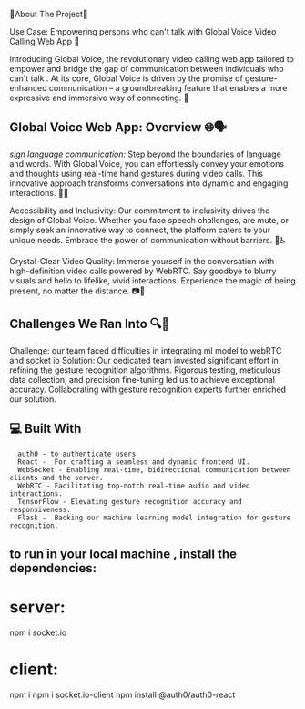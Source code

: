🤩About The Project🤠

Use Case: Empowering  persons who can't talk with Global Voice Video Calling Web App 🌟

Introducing Global Voice, the revolutionary video calling web app tailored to empower and bridge the gap of communication between individuals who can't talk . At its core, Global Voice is driven by the promise of gesture-enhanced communication – a groundbreaking feature that enables a more expressive and immersive way of connecting. 💪

## Global Voice Web App: Overview 🌐🗣️

*sign language communication:* Step beyond the boundaries of language and words. With Global Voice, you can effortlessly convey your emotions and thoughts using real-time hand gestures during video calls. This innovative approach transforms conversations into dynamic and engaging interactions. 🙌🤙

Accessibility and Inclusivity: Our commitment to inclusivity drives the design of Global Voice. Whether you face speech challenges, are mute, or simply seek an innovative way to connect, the platform caters to your unique needs. Embrace the power of communication without barriers. 🌈♿

Crystal-Clear Video Quality: Immerse yourself in the conversation with high-definition video calls powered by WebRTC. Say goodbye to blurry visuals and hello to lifelike, vivid interactions. Experience the magic of being present, no matter the distance. 📷🎥

## Challenges We Ran Into 🔍🚧

   Challenge: our team faced difficulties in integrating ml model to webRTC and socket io
   Solution: Our dedicated team invested significant effort in refining the gesture recognition algorithms. Rigorous testing, meticulous data collection, and precision fine-tuning led us to achieve exceptional accuracy. Collaborating with gesture recognition experts further enriched our solution.

## 💻 Built With
      auth0 - to authenticate users
      React -  For crafting a seamless and dynamic frontend UI.
      WebSocket - Enabling real-time, bidirectional communication between clients and the server.
      WebRTC - Facilitating top-notch real-time audio and video interactions.
      TensorFlow - Elevating gesture recognition accuracy and responsiveness.
      Flask -  Backing our machine learning model integration for gesture recognition.


## to run in your local machine , install the dependencies:
# server:
   npm i socket.io
# client:
   npm i
   npm i socket.io-client
   npm install @auth0/auth0-react

